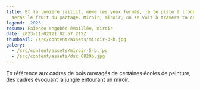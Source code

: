 ```yaml
---
title: Et la lumière jaillit, même les yeux fermés, je te piste à l’odeur, tu
  seras le fruit du partage. Miroir, miroir, on se voit à travers ta carcasse
legend: '2023'
resume: Faïence engobée émaillée, miroir
date: 2023-11-02T21:02:57.215Z
thumbnail: /src/content/assets/miroir-3-b.jpg
galery:
  - /src/content/assets/miroir-5-b.jpg
  - /src/content/assets/dsc_0029b.jpg
---
```


En référence aux cadres de bois ouvragés de certaines écoles de peinture, des cadres évoquant la jungle entourant un miroir.
